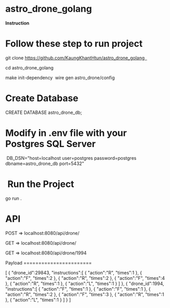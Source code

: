 # astro_drone_golang

**Instruction**

Follow these step to run project
========================

git clone https://github.com/KaungKhantHtun/astro_drone_golang  

cd astro_drone_golang

make init-dependency  wire gen astro_drone/config


Create Database
=======================

CREATE DATABASE astro_drone_db;


Modify in .env file with your Postgres SQL Server
=====================================

 DB_DSN="host=localhost user=postgres password=postgres dbname=astro_drone_db port=5432"


 Run the Project
=======================

go run .
   

API
=======================

POST => localhost:8080/api/drone/

GET => localhost:8080/api/drone/

GET => localhost:8080/api/drone/1994  


Payload 
======================= 

[
   {
      "drone_id":29843,
      "instructions":[
         {
            "action":"R",
            "times":1
         },
         {
            "action":"F",
            "times":2
         },
         {
            "action":"R",
            "times":2
         },
         {
            "action":"F",
            "times":4
         },
         {
            "action":"R",
            "times":1
         },
         {
            "action":"L",
            "times":1
         }
      ]
   },
   {
      "drone_id":1994,
      "instructions":[
         {
            "action":"F",
            "times":1
         },
         {
            "action":"F",
            "times":1
         },
         {
            "action":"R",
            "times":2
         },
         {
            "action":"F",
            "times":3
         },
         {
            "action":"R",
            "times":1
         },
         {
            "action":"L",
            "times":1
         }
      ]
   }
]  




